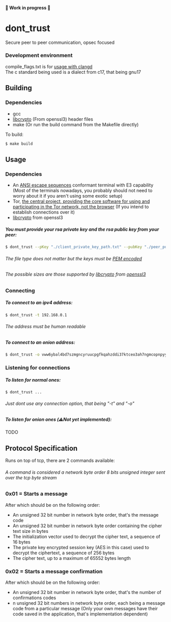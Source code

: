 #### 🚧 Work in progress 🚧
# dont_trust

Secure peer to peer communication, opsec focused

### Development environment
compile_flags.txt is for [usage with clangd](https://clangd.llvm.org/design/compile-commands#compilation-databases)<br>
The c standard being used is a dialect from c17, that being gnu17

## Building
### Dependencies
- gcc
- [libcrypto](https://www.openssl.org/docs/man3.0/man7/crypto.html) (From openssl3) header files
- make (Or run the build command from the Makefile directly)

To build:
```bash
$ make build
```
## Usage
### Dependencies
- An [ANSI escape sequences](https://en.wikipedia.org/wiki/ANSI_escape_code) conformant terminal with E3 capability (Most of the terminals nowadays, you probably should not need to worry about it if you aren't using some exotic setup)
- Tor, [the central project, providing the core software for using and participating in the Tor network, not the browser](https://gitlab.torproject.org/tpo/core/tor/) (If you intend to establish connections over it)
- [libcrypto](https://www.openssl.org/docs/man3.0/man7/crypto.html) from openssl3

##### You must provide your rsa private key and the rsa public key from your peer:
```bash
$ dont_trust --pKey "./client_private_key_path.txt" --pubKey "./peer_public_key_path.pem"
```
###### The file type does not matter but the keys must be [PEM encoded](https://www.rfc-editor.org/rfc/rfc7468)
###### The possible sizes are those supported by [libcrypto](https://www.openssl.org/docs/man3.0/man7/crypto.html) from [openssl3](https://www.openssl.org/)

### Connecting
##### To connect to an ipv4 address:
```bash
$ dont_trust -t 192.168.0.1
```
###### The address must be human readable
##### To connect to an onion address:
```bash
$ dont_trust -o vww6ybal4bd7szmgncyruucpgfkqahzddi37ktceo3ah7ngmcopnpyyd.onion
```

### Listening for connections
##### To listen for normal ones:
```bash
$ dont_trust ...
```
###### Just dont use any connection option, that being "-t" and "-o"
##### To listen for onion ones (⚠️Not yet implemented):
TODO

## Protocol Specification

Runs on top of tcp, there are 2 commands available:
###### A command is considered a network byte order 8 bits unsigned integer sent over the tcp byte stream

### 0x01 = Starts a message
After which should be on the following order:<br>

- An unsigned 32 bit number in network byte order, that's the message code
- An unsigned 32 bit number in network byte order containing the cipher text size in bytes
- The initialization vector used to decrypt the cipher text, a sequence of 16 bytes
- The private key encrypted session key (AES in this case) used to decrypt the ciphertext, a sequence of 256 bytes
- The cipher text, up to a maximum of 65552 bytes length

### 0x02 = Starts a message confirmation
After which should be on the following order:<br>

- An unsigned 32 bit number in network byte order, that's the number of confirmations codes
- n unsigned 32 bit numbers in network byte order, each being a message code from a particular message (Only your own messages have their code saved in the application, that's implementation dependent)
